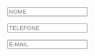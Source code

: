  <form action="/send-email" method="POST">
                <input type="text" id="name" name="name" placeholder="NOME" required> <br></br>
                <input type="tel" name="phone" id="phone" placeholder="TELEFONE" required><br></br>
                <input type="email" name="email" id="email" placeholder="E-MAIL" required><br></br>
 </form>               